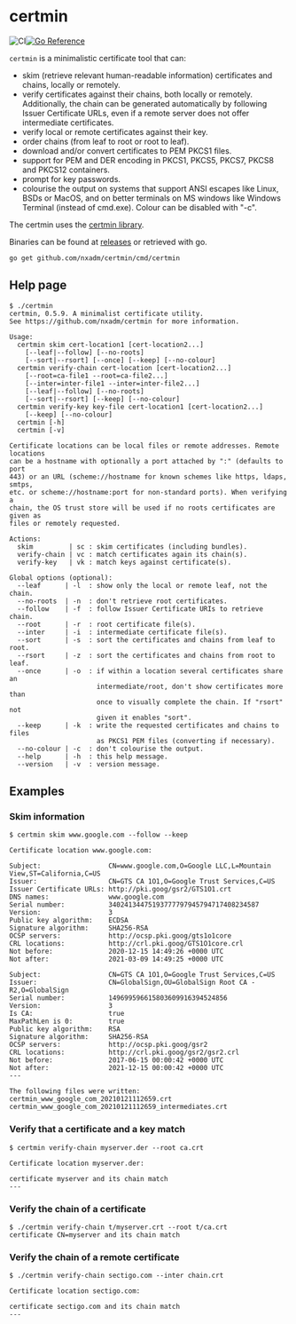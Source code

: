 # certmin
![CI](https://github.com/nxadm/certmin/workflows/ci/badge.svg)[![Go Reference](https://pkg.go.dev/badge/github.com/nxadm/cmd/certmin/certmin.svg)](https://pkg.go.dev/github.com/nxadm/certmin/cmd/certmin)

`certmin` is a minimalistic certificate tool that can:
- skim (retrieve relevant human-readable information) certificates and chains,
locally or remotely.
- verify certificates against their chains, both locally or remotely. Additionally,
the chain can be generated automatically by following Issuer Certificate URLs,
even if a remote server does not offer intermediate certificates.
- verify local or remote certificates against their key.
- order chains (from leaf to root or root to leaf).
- download and/or convert certificates to PEM PKCS1 files.
- support for PEM and DER encoding in PKCS1, PKCS5, PKCS7, PKCS8 and PKCS12 containers.
- prompt for key passwords.
- colourise the output on systems that support ANSI escapes like Linux, BSDs or
MacOS, and on better terminals on MS windows like Windows Terminal (instead
of cmd.exe). Colour can be disabled with "-c".

The certmin uses the [certmin library](https://github.com/nxadm/certmin).

Binaries can be found at [releases](https://github.com/nxadm/certmin/releases)
or retrieved with go.

```
go get github.com/nxadm/certmin/cmd/certmin
```


## Help page

```
$ ./certmin
certmin, 0.5.9. A minimalist certificate utility.
See https://github.com/nxadm/certmin for more information.

Usage:
  certmin skim cert-location1 [cert-location2...]
    [--leaf|--follow] [--no-roots]
    [--sort|--rsort] [--once] [--keep] [--no-colour]
  certmin verify-chain cert-location [cert-location2...]
    [--root=ca-file1 --root=ca-file2...]
    [--inter=inter-file1 --inter=inter-file2...]
    [--leaf|--follow] [--no-roots]
    [--sort|--rsort] [--keep] [--no-colour]
  certmin verify-key key-file cert-location1 [cert-location2...]
    [--keep] [--no-colour]
  certmin [-h]
  certmin [-v]

Certificate locations can be local files or remote addresses. Remote locations
can be a hostname with optionally a port attached by ":" (defaults to port
443) or an URL (scheme://hostname for known schemes like https, ldaps, smtps,
etc. or scheme://hostname:port for non-standard ports). When verifying a
chain, the OS trust store will be used if no roots certificates are given as
files or remotely requested.

Actions:
  skim         | sc : skim certificates (including bundles).
  verify-chain | vc : match certificates again its chain(s).
  verify-key   | vk : match keys against certificate(s).

Global options (optional):
  --leaf      | -l  : show only the local or remote leaf, not the chain.
  --no-roots  | -n  : don't retrieve root certificates.
  --follow    | -f  : follow Issuer Certificate URIs to retrieve chain.
  --root      | -r  : root certificate file(s).
  --inter     | -i  : intermediate certificate file(s).
  --sort      | -s  : sort the certificates and chains from leaf to root.
  --rsort     | -z  : sort the certificates and chains from root to leaf.
  --once      | -o  : if within a location several certificates share an
                      intermediate/root, don't show certificates more than
                      once to visually complete the chain. If "rsort" not
                      given it enables "sort".  
  --keep      | -k  : write the requested certificates and chains to files
                      as PKCS1 PEM files (converting if necessary).
  --no-colour | -c  : don't colourise the output.
  --help      | -h  : this help message.
  --version   | -v  : version message.
```

## Examples

### Skim information

```
$ certmin skim www.google.com --follow --keep

Certificate location www.google.com:

Subject:                 CN=www.google.com,O=Google LLC,L=Mountain View,ST=California,C=US
Issuer:                  CN=GTS CA 1O1,O=Google Trust Services,C=US
Issuer Certificate URLs: http://pki.goog/gsr2/GTS1O1.crt
DNS names:               www.google.com
Serial number:           34024134475193777797945794717408234587
Version:                 3
Public key algorithm:    ECDSA
Signature algorithm:     SHA256-RSA
OCSP servers:            http://ocsp.pki.goog/gts1o1core
CRL locations:           http://crl.pki.goog/GTS1O1core.crl
Not before:              2020-12-15 14:49:26 +0000 UTC
Not after:               2021-03-09 14:49:25 +0000 UTC

Subject:                 CN=GTS CA 1O1,O=Google Trust Services,C=US
Issuer:                  CN=GlobalSign,OU=GlobalSign Root CA - R2,O=GlobalSign
Serial number:           149699596615803609916394524856
Version:                 3
Is CA:                   true
MaxPathLen is 0:         true
Public key algorithm:    RSA
Signature algorithm:     SHA256-RSA
OCSP servers:            http://ocsp.pki.goog/gsr2
CRL locations:           http://crl.pki.goog/gsr2/gsr2.crl
Not before:              2017-06-15 00:00:42 +0000 UTC
Not after:               2021-12-15 00:00:42 +0000 UTC
---

The following files were written:
certmin_www_google_com_20210121112659.crt
certmin_www_google_com_20210121112659_intermediates.crt

```

### Verify that a certificate and a key match

```
$ certmin verify-chain myserver.der --root ca.crt

Certificate location myserver.der:

certificate myserver and its chain match
---

```

### Verify the chain of a certificate

```
$ ./certmin verify-chain t/myserver.crt --root t/ca.crt
certificate CN=myserver and its chain match
```

### Verify the chain of a remote certificate

```
$ ./certmin verify-chain sectigo.com --inter chain.crt

Certificate location sectigo.com:

certificate sectigo.com and its chain match
---

```
